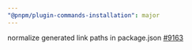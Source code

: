 ```yaml
---
"@pnpm/plugin-commands-installation": major
---
```


normalize generated link paths in package.json [#9163](https://github.com/pnpm/pnpm/pull/9163)
